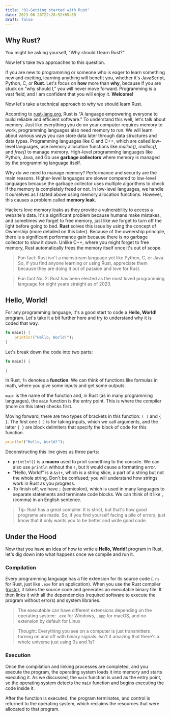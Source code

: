 ```yaml
---
title: "01-Getting started with Rust"
date: 2023-06-26T22:28:52+05:30
draft: false
---
```


## Why Rust?

You might be asking yourself, "Why should I learn Rust?"

Now let's take two approaches to this question.

If you are new to programming or someone who is eager to learn something new and exciting, learning anything will benefit you, whether it's JavaScript, Python, C, or **Rust**. Let's focus on **how** more than **why**, because if you are stuck on "why should I," you will never move forward. Programming is a vast field, and I am confident that you will enjoy it. **Welcome!**

Now let's take a technical approach to why we should learn Rust. 

According to [rust-lang.org](https://www.rust-lang.org/), Rust is "A language empowering everyone to build reliable and efficient software." To understand this well, let's talk about memory. Just like everything you do on your computer requires memory to work, programming languages also need memory to run. We will learn about various ways you can store data later through data structures and data types. Programming languages like C and C++, which are called low-level languages, use memory allocation functions like *malloc()*, *realloc()*, and *free()* to manage memory. High-level programming languages like Python, Java, and Go use **garbage collectors** where memory is managed by the programming language itself.

Why do we need to manage memory? Performance and security are the main reasons. Higher-level languages are slower compared to low-level languages because the garbage collector uses multiple algorithms to check if the memory is completely freed or not. In low-level languages, we handle it ourselves as I stated above using memory allocation functions. However, this causes a problem called **memory leak**.

Hackers love memory leaks as they provide a vulnerability to access a website's data. It's a significant problem because humans make mistakes, and sometimes we forget to free memory, just like we forget to turn off the light before going to bed. **Rust** solves this issue by using the concept of Ownership (more detailed on this later). Because of the ownership principle, there is a significant performance gain because there is no garbage collector to slow it down. Unlike C++, where you might forget to free memory, Rust automatically frees the memory itself once it's out of scope.

> Fun fact: Rust isn't a mainstream language yet like Python, C, or Java. So, if you find anyone learning or using Rust, appreciate them because they are doing it out of passion and love for Rust.

> Fun fact No. 2: Rust has been elected as the most loved programming language for eight years straight as of 2023.



## Hello, World!

For any programming language, it's a good start to code a **Hello, World!** program. Let's take it a bit further here and try to understand why it is coded that way.

```rust
fn main() {
    println!("Hello, World!");
}
```

Let's break down the code into two parts:

```rust
fn main() {

}
```

In Rust, `fn` denotes a **function**. We can think of functions like formulas in math, where you give some inputs and get some outputs.

`main` is the name of the function and, in Rust (as in many programming languages), the `main` function is the entry point. This is where the compiler (more on this later) checks first.

Moving forward, there are two types of brackets in this function: `( )` and `{ }`. The first one `( )` is for taking inputs, which we call arguments, and the latter `{ }` are block delimiters that specify the block of code for this function.

```rust
println!("Hello, World!");
```

Deconstructing this line gives us three parts:

- `println!()` is a **macro** used to print something to the console. We can also use `println` without the `!`, but it would cause a formatting error.
- "Hello, World!" is a `&str`, which is a string slice, a part of a string but not the whole string. Don't be confused; you will understand how strings work in Rust as you progress.
- To finish off, we have `;` (semicolon), which is used in many languages to separate statements and terminate code blocks. We can think of it like `,` (comma) in an English sentence.

> Tip: Rust has a great compiler. It is strict, but that's how good programs are made. So, if you find yourself facing a pile of errors, just know that it only wants you to be better and write good code.

## Under the Hood

Now that you have an idea of how to write a **Hello, World!** program in Rust, let's dig down into what happens once we compile and run it.

### Compilation

Every programming language has a file extension for its source code (`.rs` for Rust, just like `.exe` for an application). When you use the Rust compiler ([rustc](https://www.rust-lang.org/tools/install)), it takes the source code and generates an executable binary file. It then links it with all the dependencies (required software to execute the program without errors) and system libraries.

> The executable can have different extensions depending on the operating system: `.exe` for Windows, `.app` for macOS, and no extension by default for Linux

> Thought: Everything you see on a computer is just transmitters turning on and off with binary signals. Isn't it amazing that there's a whole universe just using 0s and 1s?

### Execution

Once the compilation and linking processes are completed, and you execute the program, the operating system loads it into memory and starts executing it. As we discussed, the `main` function is used as the entry point, so the operating system detects the `main` function and begins executing the code inside it.

After the function is executed, the program terminates, and control is returned to the operating system, which reclaims the resources that were allocated to that program.
